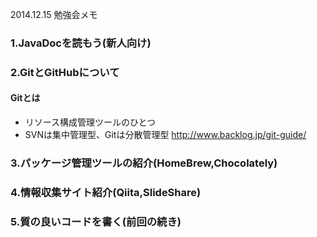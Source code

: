 2014.12.15 勉強会メモ

### 1.JavaDocを読もう(新人向け)

### 2.GitとGitHubについて

#### Gitとは

* リソース構成管理ツールのひとつ
* SVNは集中管理型、Gitは分散管理型
http://www.backlog.jp/git-guide/

### 3.パッケージ管理ツールの紹介(HomeBrew,Chocolately)

### 4.情報収集サイト紹介(Qiita,SlideShare)

### 5.質の良いコードを書く(前回の続き)
